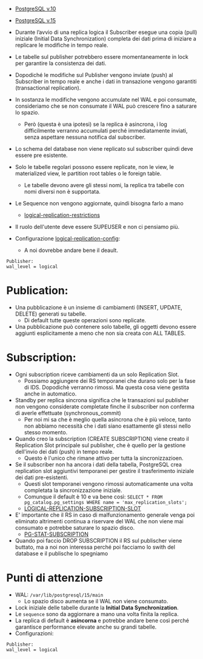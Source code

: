 * [PostgreSQL v.10](https://www.postgresql.org/docs/10/logical-replication.html)
* [PostgreSQL v.15](https://www.postgresql.org/docs/15/logical-replication.html)

* Durante l’avvio di una replica logica il Subscriber esegue una copia (pull) iniziale (Initial Data Synchronization) completa dei dati prima di iniziare a replicare le modifiche in tempo reale. 
 * Le tabelle sul publisher potrebbero essere momentaneamente in lock per garantire la consistenza dei dati.
* Dopodiché le modifiche sul Publisher vengono inviate (push) al Subscriber in tempo reale e anche i dati in transazione vengono garantiti (transactional replication).
* In sostanza le modifiche vengono accumulate nel WAL e poi consumate, consideriamo che se non consumate il WAL può crescere fino a saturare lo spazio.
  * Però (questa è una ipotesi) se la replica è asincrona, i log difficilmente verranno accumulati perché immediatamente inviati, senza aspettare nessuna notifica dal subscriber.
* Lo schema del database non viene replicato sul subscriber quindi deve essere pre esistente.
* Solo le tabelle regolari possono essere replicate, non le view, le materialized view, le partition root tables o le foreign table.
  * Le tabelle devono avere gli stessi nomi, la replica tra tabelle con nomi diversi non è supportata. 
* Le Sequence non vengono aggiornate, quindi bisogna farlo a mano
  * [logical-replication-restrictions](https://www.postgresql.org/docs/10/logical-replication-restrictions.html)
* Il ruolo dell'utente deve essere SUPEUSER e non ci pensiamo più.
* Configurazione [logical-replication-config](https://www.postgresql.org/docs/10/logical-replication-config.html):
  * A noi dovrebbe andare bene il deault.
```
Publisher:
wal_level = logical
```
# __Publication__:
* Una pubblicazione è un insieme di cambiamenti (INSERT, UPDATE, DELETE) generati su tabelle.
  * Di default tutte queste operazioni sono replicate.
* Una pubblicazione può contenere solo tabelle, gli oggetti devono essere aggiunti esplicitamente a meno che non sia creata con ALL TABLES.

# __Subscription__:
* Ogni subscription riceve cambiamenti da un solo Replication Slot.
  * Possiamo aggiungere dei RS temporanei che durano solo per la fase di IDS. Dopodichè verranno rimossi. Ma questa cosa viene gestita anche in automatico.
* Standby per replica sincrona significa che le transazioni sul publisher non vengono considerate completate finche il subscriber non conferma di averle effettuate (synchronous_commit)
  * Per noi mi sa che è meglio quella asincrona che è più veloce, tanto non abbiamo necessità che i dati siano esattamente gli stessi nello stesso momento.
* Quando creo la subscription (CREATE SUBSCRIPTION) viene creato il Replication Slot principale sul publisher, che è quello per la gestione dell'invio dei dati (push) in tempo reale.
  * Questo è l'unico che rimane attivo per tutta la sincronizzazioen.
* Se il subscriber non ha ancora i dati della tabella, PostgreSQL crea replication slot aggiuntivi temporanei per gestire il trasferimento iniziale dei dati pre-esistenti. 
  * Questi slot temporanei vengono rimossi automaticamente una volta completata la sincronizzazione iniziale.
  * Comunque il default è 10 e va bene così: `SELECT * FROM pg_catalog.pg_settings WHERE name = 'max_replication_slots';`
  * [LOGICAL-REPLICATION-SUBSCRIPTION-SLOT](https://www.postgresql.org/docs/10/logical-replication-subscription.html#LOGICAL-REPLICATION-SUBSCRIPTION-SLOT)
* E' importante che il RS in caso di malfunzionamento generale venga poi eliminato altrimenti continua a riservare del WAL che non viene mai consumato e potrebbe saturare lo spazio disco.
  * [PG-STAT-SUBSCRIPTION](https://www.postgresql.org/docs/10/monitoring-stats.html#PG-STAT-SUBSCRIPTION)
* Quando poi faccio DROP SUBSCRIPTION il RS sul publischer viene buttato, ma a noi non interessa perché poi facciamo lo swith del database e il publische lo spegniamo


# Punti di attenzione
* WAL: `/var/lib/postgresql/15/main`
  * Lo spazio disco aumenta se il WAL non viene consumato.
* Lock iniziale delle tabelle durante la __Initial Data Synchronization__.
* Le `sequence` sono da aggiornare a mano una volta finita la replica.
* La replica di default è __asincorna__ e potrebbe andare bene così perché garantisce performance elevate anche su grandi tabelle.
* Configurazioni:
```
Publisher:
wal_level = logical
```
